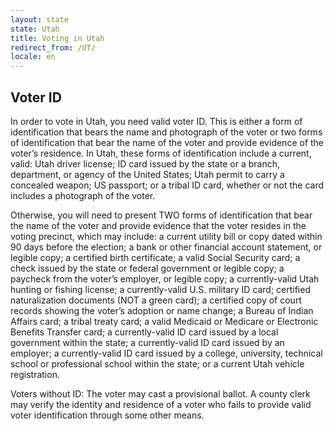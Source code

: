 ```yaml
---
layout: state
state: Utah
title: Voting in Utah
redirect_from: /UT/
locale: en
---
```


## Voter ID

In order to vote in Utah, you need valid voter ID. This is either a form of identification that bears the name and photograph of the voter or two forms of identification that bear the name of the voter and provide evidence of the voter’s residence. In Utah, these forms of identification include a current, valid: Utah driver license; ID card issued by the state or a branch, department, or agency of the United States; Utah permit to carry a concealed weapon; US passport; or a tribal ID card, whether or not the card includes a photograph of the voter. 

Otherwise, you will need to present TWO forms of identification that bear the name of the voter and provide evidence that the voter resides in the voting precinct, which may include: a current utility bill or copy dated within 90 days before the election; a bank or other financial account statement, or legible copy; a certified birth certificate; a valid Social Security card; a check issued by the state or federal government or legible copy; a paycheck from the voter’s employer, or legible copy; a currently-valid Utah hunting or fishing license; a currently-valid U.S. military ID card; certified naturalization documents (NOT a green card); a certified copy of court records showing the voter’s adoption or name change; a Bureau of Indian Affairs card; a tribal treaty card; a valid Medicaid or Medicare or Electronic Benefits Transfer card; a currently-valid ID card issued by a local government within the state; a currently-valid ID card issued by an employer; a currently-valid ID card issued by a college, university, technical school or professional school within the state; or a current Utah vehicle registration.

Voters without ID: The voter may cast a provisional ballot. A county clerk may verify the identity and residence of a voter who fails to provide valid voter identification through some other means.
